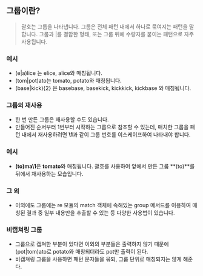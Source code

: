 ## 그룹이란?
> 괄호는 그룹을 나타냅니다. 그룹은 전체 패턴 내에서 하나로 묶여지는 패턴을 말합니다. 그룹과 |를 결합한 형태, 또는 그룹 뒤에 수량자를 붙이는 패턴으로 자주 사용됩니다.

### 예시
- (e|a)lice 는 elice, alice와 매칭됩니다.
- (tom|pot)ato는 tomato, potato와 매칭됩니다.
- (base|kick){2} 은 basebase, basekick, kickkick, kickbase 와 매칭됩니다.

### 그룹의 재사용
- 한 번 만든 그룹은 재사용할 수도 있습니다. 
- 만들어진 순서부터 1번부터 시작하는 그룹으로 참조할 수 있는데, 매치한 그룹을 패턴 내에서 재사용하려면 **\\1**과 같이 그룹 번호를 이스케이프하여 나타내야 합니다.

### 예시
- **(to)ma\\1**은 **tomato**와 매칭됩니다. 괄호를 사용하여 앞에서 만든 그룹 **(to)**를 뒤에서 재사용하는 모습입니다.

### 그 외
- 이외에도 그룹에는 re 모듈의 match 객체에 속해있는 group 메서드를 이용하여 매칭된 결과 중 일부 내용만을 추출할 수 있는 등 다양한 사용법이 있습니다.

### 비캡쳐링 그룹

- 그룹으로 캡쳐한 부분이 있다면 이외의 부분들은 출력하지 않기 때문에(pot|tom)ato로 potato와 매칭되더라도 pot만 출력이 된다.
- 비캡쳐링 그룹을 사용하면 패턴 문자들을 묶되, 그룹 단위로 매칭되지는 않게 해준다.